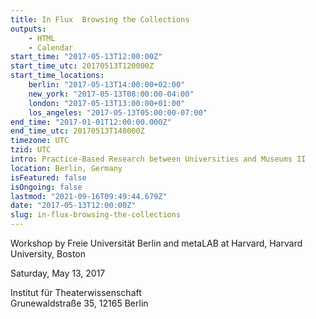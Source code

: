 ```yaml
---
title: In Flux  Browsing the Collections
outputs:
    - HTML
    - Calendar
start_time: "2017-05-13T12:00:00Z"
start_time_utc: 20170513T120000Z
start_time_locations:
    berlin: "2017-05-13T14:00:00+02:00"
    new_york: "2017-05-13T08:00:00-04:00"
    london: "2017-05-13T13:00:00+01:00"
    los_angeles: "2017-05-13T05:00:00-07:00"
end_time: "2017-01-01T12:00:00.000Z"
end_time_utc: 20170513T140000Z
timezone: UTC
tzid: UTC
intro: Practice-Based Research between Universities and Museums II
location: Berlin, Germany
isFeatured: false
isOngoing: false
lastmod: "2021-09-16T09:49:44.679Z"
date: "2017-05-13T12:00:00Z"
slug: in-flux-browsing-the-collections
---
```

Workshop by Freie Universität Berlin and metaLAB at Harvard, Harvard University, Boston

Saturday, May 13, 2017

Institut für Theaterwissenschaft<br />
Grunewaldstraße 35, 12165 Berlin